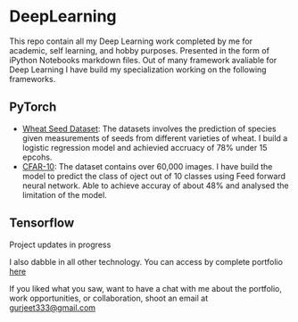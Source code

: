 # DeepLearning
This repo contain all my Deep Learning work completed by me for academic, self learning, and hobby purposes. Presented in the form of iPython Notebooks markdown files. 
Out of many framework avaliable for Deep Learning I have build my specialization working on the following frameworks.

## PyTorch
  - [Wheat Seed Dataset](https://nbviewer.jupyter.org/github/hargurjeet/DeepLearning/blob/main/Wheat_Seeds_Analysis_Pytorch_blogs.ipynb): The datasets involves the prediction of species given measurements of seeds from different varieties of wheat. I build a logistic regression model and achievied accruacy of 78% under 15 epcohs.
  - [CFAR-10](https://nbviewer.jupyter.org/github/hargurjeet/DeepLearning/blob/main/CFAR_10_Dataset.ipynb): The dataset contains over 60,000 images. I have build the model to predict the class of oject out of 10 classes using Feed forward neural network. Able to achieve accuray of about 48% and analysed the limitation of the model.


## Tensorflow
Project updates in progress


I also dabble in all other technology. You can access by complete portfolio [here](https://github.com/hargurjeet/Portfolio-Projects/blob/main/README.md)

If you liked what you saw, want to have a chat with me about the portfolio, work opportunities, or collaboration, shoot an email at gurjeet333@gmail.com
